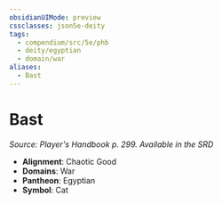 ```yaml
---
obsidianUIMode: preview
cssclasses: json5e-deity
tags:
  - compendium/src/5e/phb
  - deity/egyptian
  - domain/war
aliases:
  - Bast
---
```

# Bast
*Source: Player's Handbook p. 299. Available in the <span title='Systems Reference Document (5.1)'>SRD</span>* 

- **Alignment**: Chaotic Good
- **Domains**: War
- **Pantheon**: Egyptian
- **Symbol**: Cat
